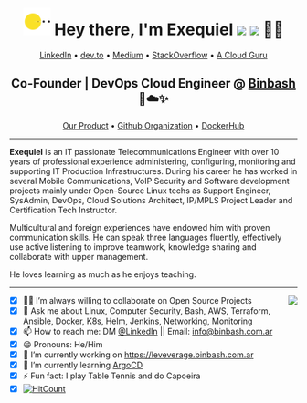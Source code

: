 <h1 align="center"> 
 <img src="https://raw.githubusercontent.com/Aniket965/Aniket965/master/pacman.svg?sanitize=true" width="48">
 Hey there, I'm Exequiel 
 <img src="https://github.com/TheDudeThatCode/TheDudeThatCode/blob/master/Assets/Hi.gif" width="29px">
 <img src="https://github.com/TheDudeThatCode/TheDudeThatCode/blob/master/Assets/Earth.gif" width="24px">
 👨‍💻
</h1>
<p align="center">
  <a href="https://www.linkedin.com/in/barrireroexequiel/">LinkedIn</a> •
  <a href="https://dev.to/exequielrafaela">dev.to</a> •
  <a href="https://medium.com/@exequiel.barrirero">Medium</a> •
  <a href="https://stackoverflow.com/users/2033312/exequiel-barrirero">StackOverflow</a> •
  <a href="https://learn.acloud.guru/profile/exequielrafaela">A Cloud Guru</a> 
</p>

<h2 align="center"> Co-Founder | DevOps Cloud Engineer @ <a href="https://www.binbash.com.com">Binbash</a> 🚀☁️✨</h2>
<p align="center">
  <a href="https://leverage.binbash.com.com">Our Product</a> •
  <a href="https://github.com/binbashar">Github Organization</a> •
  <a href="https://cloud.docker.com/u/binbash/repository/list">DockerHub</a> 
</p>

---

**Exequiel** is an IT passionate Telecommunications Engineer with over 10 years of professional experience administering, configuring, monitoring and supporting IT Production Infrastructures. During his career he has worked in several Mobile Communications, VoIP Security and Software development projects mainly under Open-Source Linux techs as Support Engineer, SysAdmin, DevOps, Cloud Solutions Architect, IP/MPLS Project Leader and Certification Tech Instructor.

Multicultural and foreign experiences have endowed him with proven communication skills. He can speak three languages fluently, effectively use active listening to improve teamwork, knowledge sharing and collaborate with upper management.

He loves learning as much as he enjoys teaching.

---
<img align='right' src="https://github-readme-stats.vercel.app/api?username=exequielrafaela&show_icons=true&title_color=fff&icon_color=79ff97&text_color=9f9f9f&bg_color=151515">

- [x] 👨‍💻 I’m always willing to collaborate on Open Source Projects
- [x] 💬 Ask me about Linux, Computer Security, Bash, AWS, Terraform, Ansible, Docker, K8s, Helm, Jenkins, Networking, Monitoring
- [x] 📫 How to reach me: DM [@LinkedIn](https://www.linkedin.com/in/barrireroexequiel) || Email: info@binbash.com.ar
- [x] 😄 Pronouns: He/Him
- [x] 🔭 I’m currently working on https://leveverage.binbash.com.ar
- [x] 🌱 I’m currently learning [ArgoCD](https://argoproj.github.io/argo-cd/)
- [x] ⚡ Fun fact: I play Table Tennis and do Capoeira
- [x] [![HitCount](http://hits.dwyl.com/exequielrafaela/exequielrafaela.svg)](http://hits.dwyl.com/exequielrafaela/exequielrafaela)
